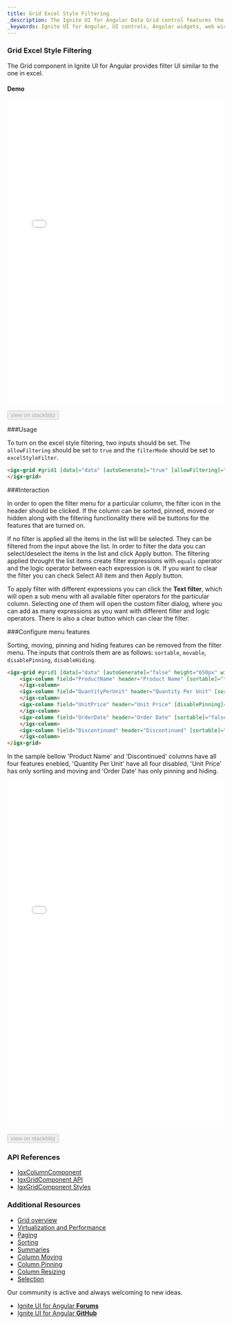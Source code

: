 ```yaml
---
title: Grid Excel Style Filtering
_description: The Ignite UI for Angular Data Grid control features the fastest, touch-responsive data-rich grid with popular features, including hierarchical and list views.
_keywords: Ignite UI for Angular, UI controls, Angular widgets, web widgets, UI widgets, Angular, Native Angular Components Suite, Native Angular Controls, Native Angular Components Library, Angular Grid, Angular Table, Angular Data Grid component, Angular Data Table component, Angular Data Grid control, Angular Data Table control, Angular Grid component, Angular Table component, Angular Grid control, Angular Table control, Angular High Performance Grid, Angular High Performance Data Table, Filtering, Data Grid Filtering, Data Table Filtering
---
```


### Grid Excel Style Filtering

The Grid component in Ignite UI for Angular provides filter UI similar to the one in excel.

#### Demo

<div class="sample-container loading" style="height:700px">
    <iframe id="grid-sample-1-iframe" src='{environment:demosBaseUrl}/grid/grid-excel-style-filtering-sample-1' width="100%" height="100%" seamless frameBorder="0" onload="onSampleIframeContentLoaded(this);"></iframe>
</div>
<br/>
<div>
<button data-localize="stackblitz" disabled class="stackblitz-btn" data-iframe-id="grid-sample-1-iframe" data-demos-base-url="{environment:demosBaseUrl}">view on stackblitz</button>
</div>

<div class="divider--half"></div>

###Usage

To turn on the excel style filtering, two inputs should be set. The `allowFiltering` should be set to `true` and the `filterMode` should be set to `excelStyleFilter`.

```html
<igx-grid #grid1 [data]="data" [autoGenerate]="true" [allowFiltering]="true" [filterMode]="'excelStyleFilter'">
</igx-grid>
```

###Interaction

In order to open the filter menu for a particular column, the filter icon in the header should be clicked. If the column can be sorted, pinned, moved or hidden along with the filtering functionality there will be buttons for the features that are turned on.

If no filter is applied all the items in the list will be selected. They can be filtered from the input above the list. In order to filter the data you can select/deselect the items in the list and click Apply button. The filtering applied throught the list items create filter expressions with `equals` operator and the logic operator between each expression is `OR`. If you want to clear the filter you can check Select All item and then Apply button. 

To apply filter with different expressions you can click the **Text filter**, which will open a sub menu with all available filter operators for the particular column. Selecting one of them will open the custom filter dialog, where you can add as many expressions as you want with different filter and logic operators. There is also a clear button which can clear the filter.


<div class="divider--half"></div>

###Configure menu features

Sorting, moving, pinning and hiding features can be removed from the filter menu. The inputs that controls them are as follows: `sortable`, `movable`, `disablePinning`, `disableHiding`.

```html
<igx-grid #grid1 [data]="data" [autoGenerate]="false" height="650px" width="100%" [allowFiltering]="true" [filterMode]="'excelStyleFilter'">
    <igx-column field="ProductName" header="Product Name" [sortable]="true" [movable]="true" [dataType]="'string'">
    </igx-column>
    <igx-column field="QuantityPerUnit" header="Quantity Per Unit" [sortable]="false" [disablePinning]="true" [disableHiding]="true" [movable]="false" [dataType]="'string'">
    </igx-column>
    <igx-column field="UnitPrice" header="Unit Price" [disablePinning]="true" [disableHiding]="true" [sortable]="true" [movable]="true" [dataType]="'number'">
    </igx-column>
    <igx-column field="OrderDate" header="Order Date" [sortable]="false" [movable]="false" [dataType]="'date'" [formatter]="formatDate">
    </igx-column>
    <igx-column field="Discontinued" header="Discontinued" [sortable]="true" [movable]="true" [dataType]="'boolean'">
    </igx-column>
</igx-grid>
```
<div class="divider--half"></div>

In the sample bellow 'Product Name' and 'Discontinued' columns have all four features enebled, 'Quantity Per Unit' have all four disabled, 'Unit Price' has only sorting and moving and 'Order Date' has only pinning and hiding.

<div class="divider--half"></div>

<div class="sample-container loading" style="height:800px">
    <iframe id="grid-sample-2-iframe" src='{environment:demosBaseUrl}/grid/grid-excel-style-filtering-sample-2' width="100%" height="100%" seamless frameBorder="0" onload="onSampleIframeContentLoaded(this);"></iframe>
</div>
<br/>
<div>
<button data-localize="stackblitz" disabled class="stackblitz-btn" data-iframe-id="grid-sample-2-iframe" data-demos-base-url="{environment:demosBaseUrl}">view on stackblitz</button>
</div>

<div class="divider--half"></div>

### API References
<div class="divider--half"></div>

* [IgxColumnComponent]({environment:angularApiUrl}/classes/igxcolumncomponent.html)
* [IgxGridComponent API]({environment:angularApiUrl}/classes/igxgridcomponent.html)
* [IgxGridComponent Styles]({environment:sassApiUrl}/index.html#function-igx-grid-theme)

### Additional Resources
<div class="divider--half"></div>

* [Grid overview](grid.md)
* [Virtualization and Performance](virtualization.md)
* [Paging](paging.md)
* [Sorting](sorting.md)
* [Summaries](summaries.md)
* [Column Moving](column_moving.md)
* [Column Pinning](column_pinning.md)
* [Column Resizing](column_resizing.md)
* [Selection](selection.md)

<div class="divider--half"></div>
Our community is active and always welcoming to new ideas.

* [Ignite UI for Angular **Forums**](https://www.infragistics.com/community/forums/f/ignite-ui-for-angular)
* [Ignite UI for Angular **GitHub**](https://github.com/IgniteUI/igniteui-angular)